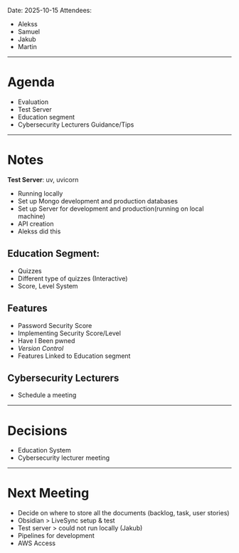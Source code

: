 Date: 2025-10-15
Attendees:
- Alekss
- Samuel
- Jakub
- Martin
--- 
# Agenda
- Evaluation
- Test Server
- Education segment
- Cybersecurity Lecturers Guidance/Tips
--- 
# Notes
**Test Server**: uv, uvicorn 
- Running locally
- Set up Mongo development and production databases
- Set up Server for development and production(running on local machine)
- API creation 
- Alekss did this
## Education Segment:
- Quizzes
- Different type of quizzes (Interactive)
- Score, Level System
## Features
- Password Security Score
- Implementing Security Score/Level
- Have I Been pwned
- *Version Control*
- Features Linked to Education segment
## Cybersecurity Lecturers
- Schedule a meeting
---
# Decisions
- Education System
- Cybersecurity lecturer meeting
---
# Next Meeting
- Decide on where to store all the documents (backlog, task, user stories)
- Obsidian > LiveSync setup & test
- Test server > could not run locally (Jakub)
- Pipelines for development
- AWS Access
